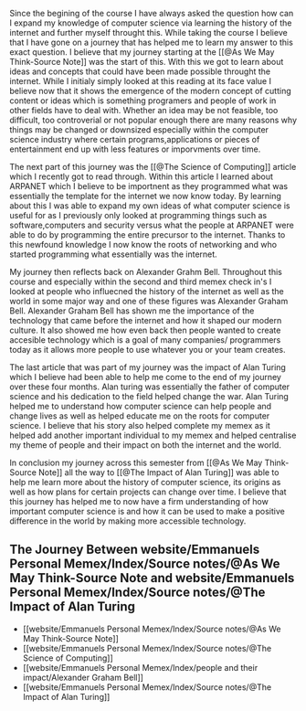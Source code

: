 
 
 Since the begining of the course I have always asked the question how can I expand my knowledge of computer science via learning the history of the internet and further myself throught this. While taking the course I believe that I have gone on a journey that has helped me to learn my answer to this exact question. I believe that my journey starting at the [[@As We May Think-Source Note]] was the start of this. With this we got to learn about ideas and concepts that could have been made possible throught the internet. While I initialy simply looked at this reading at its face value I believe now that it shows the emergence of the modern concept of cutting content or ideas which is something programers and people of work in other fields have to deal with. Whether an idea may be not feasible, too difficult, too controverial or not popular enough there are many reasons why things may be changed or downsized especially within the computer science industry where certain programs,applications or pieces of entertainment end up with less features or imporvments over time.  

The next part of this journey was the [[@The Science of Computing]] article which I recently got to read through. Within this article I learned about ARPANET which I believe to be importnent as they programmed what was essentially the template for the internet we now know today. By learning about this I was able to expand my own ideas of what computer science is useful for as I previously only looked at programming things such as software,computers and security versus what the people at ARPANET were able to do by programming the entire precursor to the internet. Thanks to this newfound knowledge  I now know the roots of networking and who started programming what essentially was the internet.

My journey then reflects back on Alexander Grahm Bell. Throughout this course and especially within the second and third memex check in's I looked at people who influecned the history of the internet as well as the world in some major way and one of these figures was Alexander Graham Bell.  Alexander Graham Bell has shown me the importance of the technology that came before the internet and how it shaped our modern culture. It also showed me how even back then people wanted to create accesible technology which is a goal of many companies/ programmers today as it allows more people to use whatever you or your team creates. 

The last article that was part of my journey was the impact of Alan Turing which I believe had been able to help me come to the end of my journey over these four months. Alan turing was essentially the father of computer science and his dedication to the field helped change the war. Alan Turing helped me to understand how computer science can help people and change lives as well as helped educate me on the roots for computer science. I believe that his story also helped complete my memex as it helped add another important individual to my memex and helped centralise my theme of people and their impact on both the internet and the world.

In conclusion my journey across this semester from [[@As We May Think-Source Note]] all the way to [[@The Impact of Alan Turing]] was able to help me learn more about the history of computer science, its origins as well as how plans for certain projects can change over time. I believe that this journey has helped me to now have a firm understanding of how important computer science is and how it can be used to make a positive difference in the world by making more accessible technology.








## The Journey Between website/Emmanuels Personal Memex/Index/Source notes/@As We May Think-Source Note and website/Emmanuels Personal Memex/Index/Source notes/@The Impact of Alan Turing
- [[website/Emmanuels Personal Memex/Index/Source notes/@As We May Think-Source Note]]
- [[website/Emmanuels Personal Memex/Index/Source notes/@The Science of Computing]]
- [[website/Emmanuels Personal Memex/Index/people and their impact/Alexander Graham Bell]]
- [[website/Emmanuels Personal Memex/Index/Source notes/@The Impact of Alan Turing]]
